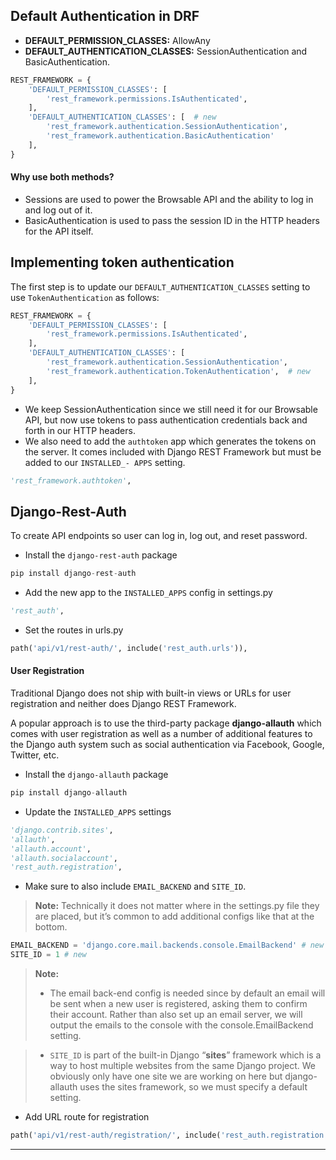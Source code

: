 ## Default Authentication in DRF

- **DEFAULT_PERMISSION_CLASSES:** AllowAny
- **DEFAULT_AUTHENTICATION_CLASSES:** SessionAuthentication and BasicAuthentication. 

```python
REST_FRAMEWORK = {
    'DEFAULT_PERMISSION_CLASSES': [
        'rest_framework.permissions.IsAuthenticated',
    ],
    'DEFAULT_AUTHENTICATION_CLASSES': [  # new
        'rest_framework.authentication.SessionAuthentication',
        'rest_framework.authentication.BasicAuthentication'
    ],
}
```

#### Why use both methods?
- Sessions are used to power the Browsable API and the ability to log in and log out of it.
- BasicAuthentication is used to pass the session ID in the HTTP headers for the API itself.

## Implementing token authentication

The first step is to update our `DEFAULT_AUTHENTICATION_CLASSES` setting to use `TokenAuthentication` as follows:

```python
REST_FRAMEWORK = {
    'DEFAULT_PERMISSION_CLASSES': [
        'rest_framework.permissions.IsAuthenticated',
    ],
    'DEFAULT_AUTHENTICATION_CLASSES': [
        'rest_framework.authentication.SessionAuthentication',
        'rest_framework.authentication.TokenAuthentication',  # new
    ],
}

```

- We keep SessionAuthentication since we still need it for our Browsable API, but now use tokens to pass authentication credentials back and forth in our HTTP headers.
- We also need to add the `authtoken` app which generates the tokens on the server. It comes included with Django REST Framework but must be added to our `INSTALLED_-
APPS` setting.

```python
'rest_framework.authtoken',
```

## Django-Rest-Auth
To create API endpoints so user can log in, log out, and reset password.

- Install the `django-rest-auth` package
```python
pip install django-rest-auth
```
- Add the new app to the `INSTALLED_APPS` config in settings.py
```python
'rest_auth',
```
- Set the routes in urls.py
```python
path('api/v1/rest-auth/', include('rest_auth.urls')), 
```

#### User Registration
Traditional Django does not ship with built-in views or URLs for user registration and neither does Django REST Framework. 

A popular approach is to use the third-party package **django-allauth** which comes with user registration as well as a number of additional features to the Django auth system such as social authentication via Facebook, Google, Twitter, etc.

- Install the `django-allauth` package
```python
pip install django-allauth
```

- Update the `INSTALLED_APPS` settings
```python
'django.contrib.sites',
'allauth',
'allauth.account',
'allauth.socialaccount',
'rest_auth.registration',
```
- Make sure to also include `EMAIL_BACKEND` and `SITE_ID`. 

> **Note:** Technically it does not matter where in the settings.py file they are placed, but it’s common to add additional configs like that at the bottom.

```python
EMAIL_BACKEND = 'django.core.mail.backends.console.EmailBackend' # new
SITE_ID = 1 # new
```

> **Note:**
> - The email back-end config is needed since by default an email will be sent when a new user is registered, asking them to confirm their account. Rather than also set up an email server, we will output the emails to the console with the console.EmailBackend
setting.

> - `SITE_ID` is part of the built-in Django “**sites**” framework which is a way to host multiple websites from the same Django project. We obviously only have one site we are working on here but django-allauth uses the sites framework, so we must specify
a default setting.

- Add URL route for registration
```python
path('api/v1/rest-auth/registration/', include('rest_auth.registration.urls')),
```
---
